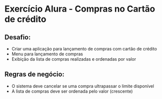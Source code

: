 # Exercício Alura - Compras no Cartão de crédito

## Desafio:
- Criar uma aplicação para lançamento de compras com cartão de crédito
- Menu para lançamento de compras
- Exibição da lista de compras realizadas e ordenadas por valor

## Regras de negócio:
- O sistema deve cancelar se uma compra ultrapassar o limite disponível
- A lista de compras deve ser ordenada pelo valor (crescente)
